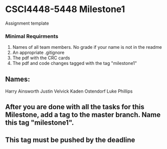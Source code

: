 # CSCI4448-5448 Milestone1
Assignment template
### Minimal Requirments
<ol>
  <li> Names of all team members. No grade if your name is not in the readme</li>
  <li> An appropriate .gitignore</li>
  <li> The pdf with the CRC cards  </li>
   <li>The pdf and code changes tagged with the tag "milestone1" </li>
 </ol>
 
 ## Names: 
 Harry Ainsworth
 Justin Velvick
 Kaden Ostendorf
 Luke Phillips 
 
 ## After you are done with all the tasks for this Milestone, add a tag to the master branch. Name this tag "milestone1".
 ## This tag must be pushed by the deadline
   
   
